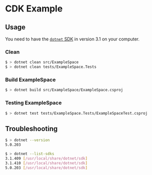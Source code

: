 # CDK Example

## Usage

You need to have the [`dotnet` SDK](https://dotnet.microsoft.com/download/dotnet/3.1) in version 3.1 on your computer.

### Clean

```bash
$ > dotnet clean src/ExampleSpace
$ > dotnet clean tests/ExampleSpace.Tests
```

### Build ExampleSpace

```bash
$ > dotnet build src/ExampleSpace/ExampleSpace.csproj
```

### Testing ExampleSpace

```bash
$ > dotnet test tests/ExampleSpace.Tests/ExampleSpaceTest.csproj
```

## Troubleshooting

```bash
$ > dotnet --version
5.0.203

$ > dotnet --list-sdks
3.1.409 [/usr/local/share/dotnet/sdk]
3.1.410 [/usr/local/share/dotnet/sdk]
5.0.203 [/usr/local/share/dotnet/sdk]
```